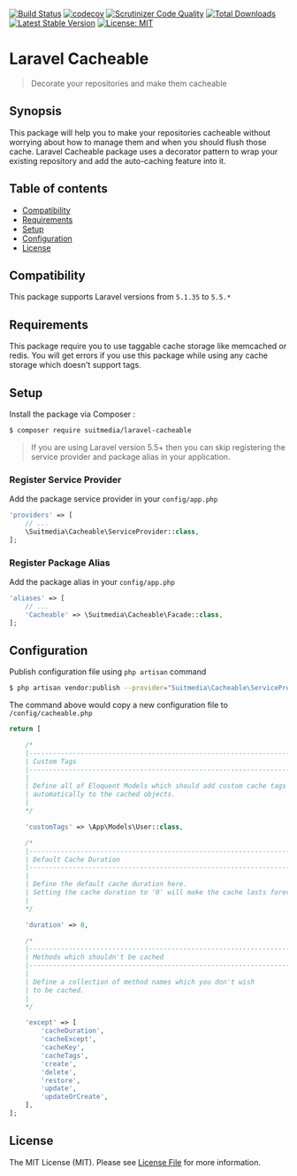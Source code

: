 [![Build Status](https://travis-ci.org/suitmedia/laravel-cacheable.svg?branch=master)](https://travis-ci.org/suitmedia/laravel-cacheable) 
[![codecov](https://codecov.io/gh/suitmedia/laravel-cacheable/branch/master/graph/badge.svg)](https://codecov.io/gh/suitmedia/laravel-cacheable) 
[![Scrutinizer Code Quality](https://scrutinizer-ci.com/g/suitmedia/laravel-cacheable/badges/quality-score.png?b=master)](https://scrutinizer-ci.com/g/suitmedia/laravel-cacheable/?branch=master) 
[![Total Downloads](https://poser.pugx.org/suitmedia/laravel-cacheable/d/total.svg)](https://packagist.org/packages/suitmedia/laravel-cacheable) 
[![Latest Stable Version](https://poser.pugx.org/suitmedia/laravel-cacheable/v/stable.svg)](https://packagist.org/packages/suitmedia/laravel-cacheable) 
[![License: MIT](https://poser.pugx.org/laravel/framework/license.svg)](https://opensource.org/licenses/MIT) 

# Laravel Cacheable

> Decorate your repositories and make them cacheable

## Synopsis

This package will help you to make your repositories cacheable without worrying about how to manage them and when you should flush those cache. Laravel Cacheable package uses a decorator pattern to wrap your existing repository and add the auto-caching feature into it.

## Table of contents

* [Compatibility](#compatibility)
* [Requirements](#requirements)
* [Setup](#setup)
* [Configuration](#configuration)
* [License](#license)

## Compatibility

This package supports Laravel versions from ``5.1.35`` to ``5.5.*``

## Requirements

This package require you to use taggable cache storage like memcached or redis. You will get errors if you use this package while using any cache storage which doesn't support tags.

## Setup

Install the package via Composer :
```sh
$ composer require suitmedia/laravel-cacheable
```

> If you are using Laravel version 5.5+ then you can skip registering the service provider and package alias in your application.

### Register Service Provider

Add the package service provider in your ``config/app.php``

```php
'providers' => [
    // ...
    \Suitmedia\Cacheable\ServiceProvider::class,
];
```

### Register Package Alias

Add the package alias in your ``config/app.php``

```php
'aliases' => [
    // ...
    'Cacheable' => \Suitmedia\Cacheable\Facade::class,
];
```

## Configuration

Publish configuration file using ``php artisan`` command

```sh
$ php artisan vendor:publish --provider="Suitmedia\Cacheable\ServiceProvider"
```

The command above would copy a new configuration file to ``/config/cacheable.php``

```php
return [

    /*
    |--------------------------------------------------------------------------
    | Custom Tags
    |--------------------------------------------------------------------------
    |
    | Define all of Eloquent Models which should add custom cache tags
    | automatically to the cached objects.
    |
    */

    'customTags' => \App\Models\User::class,

    /*
    |--------------------------------------------------------------------------
    | Default Cache Duration
    |--------------------------------------------------------------------------
    |
    | Define the default cache duration here.
    | Setting the cache duration to '0' will make the cache lasts forever.
    |
    */

    'duration' => 0,

    /*
    |--------------------------------------------------------------------------
    | Methods which shouldn't be cached
    |--------------------------------------------------------------------------
    |
    | Define a collection of method names which you don't wish
    | to be cached.
    |
    */

    'except' => [
        'cacheDuration',
        'cacheExcept',
        'cacheKey',
        'cacheTags',
        'create',
        'delete',
        'restore',
        'update',
        'updateOrCreate',
    ],
];
```

## License

The MIT License (MIT). Please see [License File](LICENSE.md) for more information.
